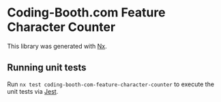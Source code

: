 # Coding-Booth.com Feature Character Counter

This library was generated with [Nx](https://nx.dev).

## Running unit tests

Run `nx test coding-booth-com-feature-character-counter` to execute the unit tests via [Jest](https://jestjs.io).
